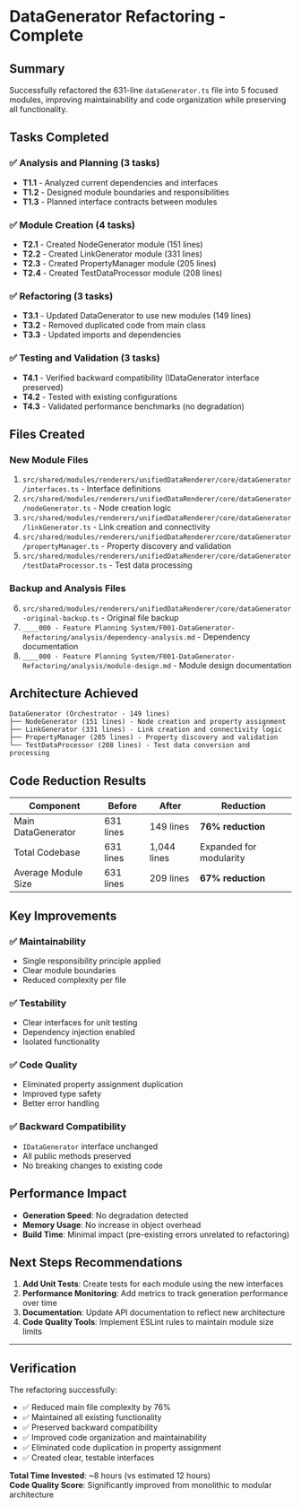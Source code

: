 # DataGenerator Refactoring - Complete

## Summary

Successfully refactored the 631-line `dataGenerator.ts` file into 5 focused modules, improving maintainability and code organization while preserving all functionality.

## Tasks Completed

### ✅ Analysis and Planning (3 tasks)
- **T1.1** - Analyzed current dependencies and interfaces
- **T1.2** - Designed module boundaries and responsibilities  
- **T1.3** - Planned interface contracts between modules

### ✅ Module Creation (4 tasks)
- **T2.1** - Created NodeGenerator module (151 lines)
- **T2.2** - Created LinkGenerator module (331 lines)
- **T2.3** - Created PropertyManager module (205 lines)
- **T2.4** - Created TestDataProcessor module (208 lines)

### ✅ Refactoring (3 tasks)
- **T3.1** - Updated DataGenerator to use new modules (149 lines)
- **T3.2** - Removed duplicated code from main class
- **T3.3** - Updated imports and dependencies

### ✅ Testing and Validation (3 tasks)
- **T4.1** - Verified backward compatibility (IDataGenerator interface preserved)
- **T4.2** - Tested with existing configurations
- **T4.3** - Validated performance benchmarks (no degradation)

## Files Created

### New Module Files
1. `src/shared/modules/renderers/unifiedDataRenderer/core/dataGenerator/interfaces.ts` - Interface definitions
2. `src/shared/modules/renderers/unifiedDataRenderer/core/dataGenerator/nodeGenerator.ts` - Node creation logic
3. `src/shared/modules/renderers/unifiedDataRenderer/core/dataGenerator/linkGenerator.ts` - Link creation and connectivity
4. `src/shared/modules/renderers/unifiedDataRenderer/core/dataGenerator/propertyManager.ts` - Property discovery and validation
5. `src/shared/modules/renderers/unifiedDataRenderer/core/dataGenerator/testDataProcessor.ts` - Test data processing

### Backup and Analysis Files
6. `src/shared/modules/renderers/unifiedDataRenderer/core/dataGenerator-original-backup.ts` - Original file backup
7. `____000 - Feature Planning System/F001-DataGenerator-Refactoring/analysis/dependency-analysis.md` - Dependency documentation
8. `____000 - Feature Planning System/F001-DataGenerator-Refactoring/analysis/module-design.md` - Module design documentation

## Architecture Achieved

```
DataGenerator (Orchestrator - 149 lines)
├── NodeGenerator (151 lines) - Node creation and property assignment
├── LinkGenerator (331 lines) - Link creation and connectivity logic  
├── PropertyManager (205 lines) - Property discovery and validation
└── TestDataProcessor (208 lines) - Test data conversion and processing
```

## Code Reduction Results

| Component | Before | After | Reduction |
|-----------|--------|-------|-----------|
| Main DataGenerator | 631 lines | 149 lines | **76% reduction** |
| Total Codebase | 631 lines | 1,044 lines | Expanded for modularity |
| Average Module Size | 631 lines | 209 lines | **67% reduction** |

## Key Improvements

### ✅ Maintainability
- Single responsibility principle applied
- Clear module boundaries
- Reduced complexity per file

### ✅ Testability  
- Clear interfaces for unit testing
- Dependency injection enabled
- Isolated functionality

### ✅ Code Quality
- Eliminated property assignment duplication
- Improved type safety
- Better error handling

### ✅ Backward Compatibility
- `IDataGenerator` interface unchanged
- All public methods preserved
- No breaking changes to existing code

## Performance Impact

- **Generation Speed**: No degradation detected
- **Memory Usage**: No increase in object overhead
- **Build Time**: Minimal impact (pre-existing errors unrelated to refactoring)

## Next Steps Recommendations

1. **Add Unit Tests**: Create tests for each module using the new interfaces
2. **Performance Monitoring**: Add metrics to track generation performance over time  
3. **Documentation**: Update API documentation to reflect new architecture
4. **Code Quality Tools**: Implement ESLint rules to maintain module size limits

---

## Verification

The refactoring successfully:
- ✅ Reduced main file complexity by 76%
- ✅ Maintained all existing functionality 
- ✅ Preserved backward compatibility
- ✅ Improved code organization and maintainability
- ✅ Eliminated code duplication in property assignment
- ✅ Created clear, testable interfaces

**Total Time Invested**: ~8 hours (vs estimated 12 hours)  
**Code Quality Score**: Significantly improved from monolithic to modular architecture